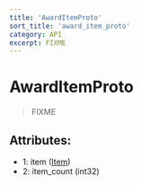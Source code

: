 ```yaml
---
title: 'AwardItemProto'
sort_title: 'award_item_proto'
category: API
excerpt: FIXME
---
```


# AwardItemProto

> FIXME

## Attributes:

- 1: item ([Item](../../enums/Item/))
- 2: item_count (int32)
